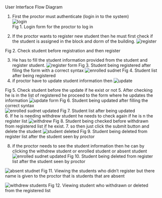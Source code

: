 User Interface Flow Diagram

1. First the proctor must authenticate (login in to the system)                                                  
              ![login](https://github.com/user-attachments/assets/c98cbb45-6ee9-4e5c-976a-82df7502cb20)                        
Fig 1. Login form for the proctor to log in

2. If the proctor wants to register new student then he must first check if the student is assigned in the block and dorm of the building.
![register](https://github.com/user-attachments/assets/7da1077a-1eb2-42e3-9e2c-58280b317db0)

Fig 2. Check student before registration and then register

3. He has to fill the student information provided from the student and register student.
![register form](https://github.com/user-attachments/assets/7cb5e0f9-ec47-46fa-857b-86cdd9acd67f)
Fig 3. Student being registered after filing the form with a correct syntax
![enrolled sudnet](https://github.com/user-attachments/assets/fe8273bb-5a77-490c-8b1a-577675b3b502)
Fig 4. Student list after being registered 
4. if proctor have to update student information then 
![update](https://github.com/user-attachments/assets/17812a7f-6299-40e4-baec-daa8ff95037f)

Fig 5. Check student before the update if he exist or not 
5. After checking he is in the list of registered he proceed to the form where he updates the information
![update form](https://github.com/user-attachments/assets/8ea341d9-e404-498d-aae9-83a69772c3f1)
Fig 6. Student being updated after filling the correct syntax  
![enrolled sudnet updated](https://github.com/user-attachments/assets/5ca8e594-866f-4da4-a814-542c21dc2747)
Fig 7. Student list after being updated  
6. If he is needing withdrew student he needs to check again if he is n the register list
![withdrew](https://github.com/user-attachments/assets/9a3f788b-9496-455c-b11d-f1e3a6f04b01)
Fig 8. Student being checked before withdrawn from registered list if he exist. 
7. so then just click the submit button and delete the student
![student deleted](https://github.com/user-attachments/assets/1de04b26-6678-41ca-9436-ab5e2d342095)
Fig 9. Student being deleted from register list after the student seen by proctor

8.  if the proctor needs to see the student information then he can by clicking the 
withdrew student or enrolled student or absent student
![enrolled sudnet updated](https://github.com/user-attachments/assets/a633dd0a-bfd5-4d37-b6b5-8f0f2da19509)
Fig 10. Student being deleted from register list after the student seen by proctor

![absent studnet](https://github.com/user-attachments/assets/2c7a8b80-1fc9-48f3-ba20-7771eb7322ae)
Fig 11. Viewing the students who didn’t register but there name is given to the proctor that is students that are absent

![withdrew students](https://github.com/user-attachments/assets/78a9eac2-0312-4cfc-bc59-7d2c33dc6c7c)
Fig 12. Viewing student who withdrawn or deleted from the registered list 
